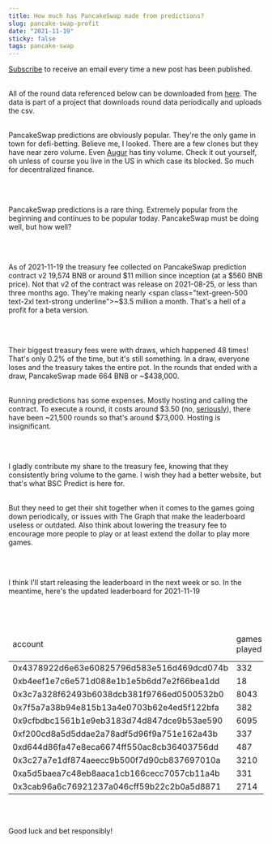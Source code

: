 ```yaml
---
title: How much has PancakeSwap made from predictions?
slug: pancake-swap-profit
date: "2021-11-19"
sticky: false
tags: pancake-swap
---
```


<a class="underline" href="https://forms.zohopublic.com/contact631/form/BSCPredictMailingList/formperma/FfjprXQKPkAZNTCcpdNfWQfMlHQvkuBkPvEldZqsUWs">Subscribe</a> to receive an email every time a new post has been published.

<br/>
All of the round data referenced below can be downloaded from <a class="underline" href="https://github.com/bsc-predict/bsc-predict-updater/tree/master/data/v2/main">here</a>. The data is part of a project that downloads round data periodically and uploads the csv.
<br/><br/>


PancakeSwap predictions are obviously popular. They're the only game in town for defi-betting. Believe me, I looked. There are a few clones but they have near zero volume. Even <a href='https://www.augur.net/' class='underline'>Augur</a> has tiny volume. Check it out yourself, oh unless of course you live in the US in which case its blocked. So much for decentralized finance.

<br/><br/>

PancakeSwap predictions is a rare thing. Extremely popular from the beginning and continues to be popular today. PancakeSwap must be doing well, but how well?

<br/><br/>

As of 2021-11-19 the treasury fee collected on PancakeSwap prediction contract v2 <span class="text-green-500 text-2xl text-strong underline">19,574 BNB</span> or around <span class="text-green-500 text-2xl text-strong underline">$11 million</span> since inception (at a $560 BNB price). Not that v2 of the contract was release on 2021-08-25, or less than three months ago. They're making nearly <span class="text-green-500 text-2xl text-strong underline">~$3.5 million a month</span>. That's a hell of a profit for a beta version.

<br/><br/>

Their biggest treasury fees were with draws, which happened 48 times! That's only 0.2% of the time, but it's still something. In a draw, everyone loses and the treasury takes the entire pot. In the rounds that ended with a draw, PancakeSwap made <span class="text-2xl text-strong underline">664 BNB</span> or <span class="text-green-500 text-2xl text-strong underline">~$438,000</span>.
<br/><br/>

Running predictions has some expenses. Mostly hosting and calling the contract. To execute a round, it costs around $3.50 (no, <a href="https://bscscan.com/address/0xf5b4c4e9e8fb4b0cc961197b6c512c66dcf55e01" class="underline">seriously</a>), there have been ~21,500 rounds so that's around $73,000. Hosting is insignificant.

<br/><br/>

I gladly contribute my share to the treasury fee, knowing that they consistently bring volume to the game. I wish they had a better website, but that's what BSC Predict is here for.
<br/><br/>

But they need to get their shit together when it comes to the games going down periodically, or issues with The Graph that make the leaderboard useless or outdated. Also think about lowering the treasury fee to encourage more people to play or at least extend the dollar to play more games.  

<br/><br/>

I think I'll start releasing the leaderboard in the next week or so. In the meantime, here's the updated leaderboard for 2021-11-19

<br/><br/>


<table class="table w-screen">
  <thead>
    <tr><td>account</td><td>games played</td><td>won</td><td>won USD</td><td>Winnings Even Money</td><td>Average bet size</td></tr>
  </thead>

  <tbody>
    <tr><td>0x4378922d6e63e60825796d583e516d469dcd074b</td><td>332</td>	<td>127.35</td><td>72,595.06</td><td>22.85</td><td>    1.54</td></tr>
    <tr><td>0xb4eef1e7c6e571d088e1b1e5b6dd7e2f66bea1dd</td><td>18</td>	<td>118.50</td><td>67,546.30</td>	<td>11.74</td><td>   9.44</td></tr>
    <tr><td>0x3c7a328f62493b6038dcb381f9766ed0500532b0</td><td>8043</td>	<td>101.63</td><td>57,929.30</td>	<td>301.71</td><td>0.45</td></tr>
    <tr><td>0x7f5a7a38b94e815b13a4e0703b62e4ed5f122bfa</td><td>382</td>	<td>101.61</td><td>57,921.29</td>	<td>37.29</td><td>   1.67</td></tr>
    <tr><td>0x9cfbdbc1561b1e9eb3183d74d847dce9b53ae590</td><td>6095</td>	<td>97.99</td><td>55,859.56</td>	<td>8.16</td><td>  0.83</td></tr>
    <tr><td>0xf200cd8a5d5ddae2a78adf5d96f9a751e162a43b</td><td>337</td>	<td>93.04</td><td>53,038.18</td>	<td>26.30</td><td>   1.55</td></tr>
    <tr><td>0xd644d86fa47e8eca6674ff550ac8cb36403756dd</td><td>487</td>	<td>84.70</td><td>48,283.65</td>	<td>67.08</td><td>   0.90</td></tr>
    <tr><td>0x3c27a7e1df874aeecc9b500f7d90cb837697010a</td><td>3210</td>	<td>79.52</td><td>45,328.39</td>	<td>279.92</td><td>0.24</td></tr>
    <tr><td>0xa5d5baea7c48eb8aaca1cb166cecc7057cb11a4b</td><td>331</td>	<td>70.41</td><td>40,135.04</td>	<td>37.03</td><td>   1.68</td></tr>
    <tr><td>0x3cab96a6c76921237a046cff59b22c2b0a5d8871</td><td>2714</td>	<td>65.87</td><td>37,549.49</td>	<td>149.52</td><td>0.33</td></tr>
  </tbody>
</table>

<br/><br/>

Good luck and bet responsibly!
